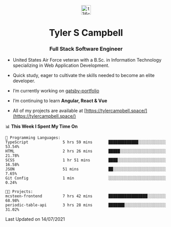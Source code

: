 <p align="center">
<a href="https://www.linkedin.com/in/t36campbell" target="blank"><img align="center" src="https://ik.imagekit.io/t36campbell/Portfolio/linkedin.png.original_m8bbGgPh6.png" alt="t36campbell" height="30" width="30" /></a>
</p>
<h1 align="center">Tyler S Campbell</h1>
<h3 align="center">Full Stack Software Engineer</h3>

* United States Air Force veteran with a B.Sc. in Information Technology specializing in Web Application Development. 

* Quick study, eager to cultivate the skills needed to become an elite developer.

* I’m currently working on [gatsby-portfolio](https://github.com/t36campbell/gatsby-portfolio)

* I’m continuing to learn **Angular, React & Vue**

* All of my projects are available at [https://tylercampbell.space/](https://tylercampbell.space/)

<!--START_SECTION:waka-->
📊 **This Week I Spent My Time On** 

```text
💬 Programming Languages: 
TypeScript               5 hrs 59 mins       █████████████░░░░░░░░░░░░   53.54% 
HTML                     2 hrs 26 mins       █████░░░░░░░░░░░░░░░░░░░░   21.78% 
SCSS                     1 hr 51 mins        ████░░░░░░░░░░░░░░░░░░░░░   16.58% 
JSON                     51 mins             ██░░░░░░░░░░░░░░░░░░░░░░░   7.65% 
Git Config               1 min               ░░░░░░░░░░░░░░░░░░░░░░░░░   0.24%

🐱‍💻 Projects: 
mcsteen-frontend         7 hrs 42 mins       █████████████████░░░░░░░░   68.98% 
periodic-table-api       3 hrs 28 mins       ███████░░░░░░░░░░░░░░░░░░   31.02%

```


 Last Updated on 14/07/2021
<!--END_SECTION:waka-->
